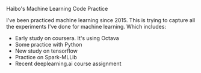 Haibo's Machine Learning Code Practice

I've been practiced machine learning since 2015. This is trying to capture all the experiments I've done for machine learning. Which includes:

* Early study on coursera. It's using Octava
* Some practice with Python
* New study on tensorflow
* Practice on Spark-MLLib
* Recent deeplearning.ai course assignment


